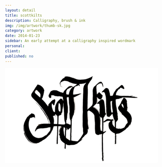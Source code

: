 ```yaml
---
layout: detail
title: scottkilts
description: Calligraphy, brush & ink
img: /img/artwork/thumb-sk.jpg
category: artwork
date: 2014-01-23
sidebar: An early attempt at a calligraphy inspired wordmark
personal: 
client:
published: no
---
```

![sk](/img/artwork/scottkilts-1200w.jpg)